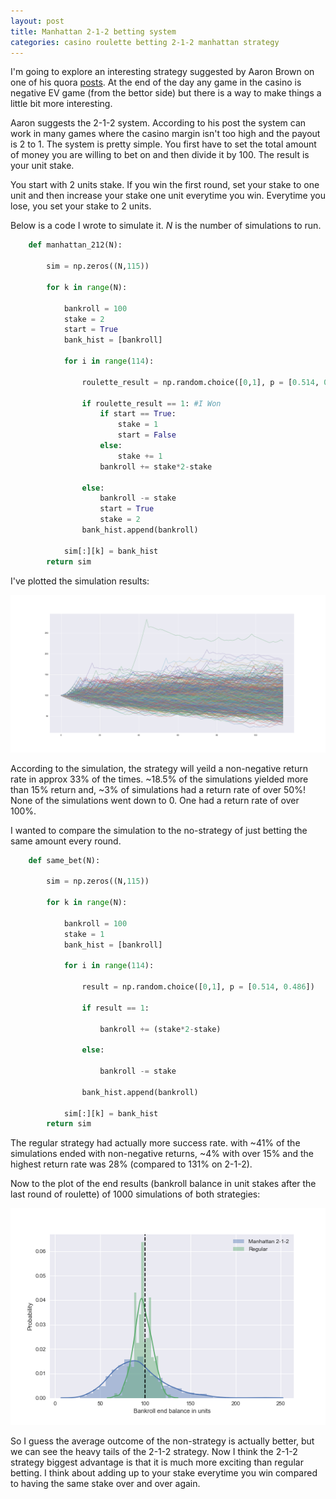 ```yaml
---
layout: post
title: Manhattan 2-1-2 betting system
categories: casino roulette betting 2-1-2 manhattan strategy
---
```


I'm going to explore an interesting strategy suggested by Aaron Brown on one of his quora [posts](https://www.quora.com/All-roulette-bets-have-a-negative-expected-value-so-what-do-roulette-systems-aim-to-achieve/answer/Aaron-Brown-165).
At the end of the day any game in the casino is negative EV game (from the bettor side) but there is a way to make things a little bit more interesting.

Aaron suggests the 2-1-2 system. According to his post the system can work in many games where the casino margin isn't too high and the payout is 2 to 1. The system is pretty simple. You first have to set the total amount of money you are willing to bet on and then divide it by 100. The result is your unit stake.

You start with 2 units stake. If you win the first round, set your stake to one unit and then increase your stake one unit everytime you win. Everytime you lose, you set your stake to 2 units.

Below is a code I wrote to simulate it. *N* is the number of simulations to run.

```python
	def manhattan_212(N):
    
        sim = np.zeros((N,115))
        
        for k in range(N):
            
            bankroll = 100
            stake = 2
            start = True
            bank_hist = [bankroll]

            for i in range(114):

                roulette_result = np.random.choice([0,1], p = [0.514, 0.486])

                if roulette_result == 1: #I Won
                    if start == True:
                        stake = 1
                        start = False
                    else:
                        stake += 1
                    bankroll += stake*2-stake
                    
                else:
                    bankroll -= stake
                    start = True
                    stake = 2
                bank_hist.append(bankroll)
                
            sim[:][k] = bank_hist
        return sim
```

I've plotted the simulation results:

![manhattan-2-1-2-betting-strategy](/assets/manhattan-2-1-2.png)

According to the simulation, the strategy will yeild a non-negative return rate in approx 33% of the times.  ~18.5% of the simulations yielded more than 15% return and, ~3% of simulations had a return rate of over 50%! None of the simulations went down to 0. One had a return rate of over 100%.

I wanted to compare the simulation to the no-strategy of just betting the same amount every round. 

```python
	def same_bet(N):
    
        sim = np.zeros((N,115))
        
        for k in range(N):
            
            bankroll = 100
            stake = 1
            bank_hist = [bankroll]
            
            for i in range(114):
                
                result = np.random.choice([0,1], p = [0.514, 0.486])
                
                if result == 1:
                    
                    bankroll += (stake*2-stake)
                
                else:
                    
                    bankroll -= stake
                
                bank_hist.append(bankroll)
            
            sim[:][k] = bank_hist
        return sim
```

The regular strategy had actually more success rate. with ~41% of the simulations ended with non-negative returns, ~4% with over 15% and the highest return rate was 28% (compared to 131% on 2-1-2).

Now to the plot of the end results (bankroll balance in unit stakes after the last round of roulette) of 1000 simulations of both strategies:

![manhattan-2-1-2-vs-regular-bets](/assets/sim-results.png)

So I guess the average outcome of the non-strategy is actually better, but we can see the heavy tails of the 2-1-2 strategy. Now I think the 2-1-2 strategy biggest advantage is that it is much more exciting than regular betting. I think about adding up to your stake everytime you win compared to having the same stake over and over again.
